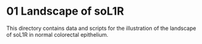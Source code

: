 # 01 Landscape of soL1R

This directory contains data and scripts for the illustration of the landscape of soL1R in normal colorectal epithelium.
